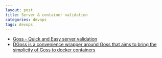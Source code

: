 ```yaml
---
layout: post
title: Server & container validation
categories: devops
tags: devops
---
```


* [Goss - Quick and Easy server validation](https://github.com/aelsabbahy/goss)
* [DGoss is a convenience wrapper around Goss that aims to bring the simplicity of Goss to docker containers](https://github.com/aelsabbahy/goss/tree/master/extras/dgoss)